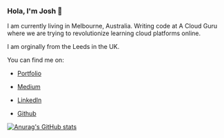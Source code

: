 ### Hola, I'm Josh 👋

I am currently living in Melbourne, Australia. Writing code at A Cloud Guru where we are trying to revolutionize learning cloud platforms online.

I am orginally from the Leeds in the UK.

You can find me on:

- [Portfolio](https://joshua-newman.com/)

- [Medium](https://medium.com/@joshuanewman1993)

- [LinkedIn](https://www.linkedin.com/in/joshua-newman-67988b109/)

- [Github](https://github.com/joshuanewman1993)


[![Anurag's GitHub stats](https://github-readme-stats.vercel.app/api?username=joshuanewman1993)](https://github.com/anuraghazra/github-readme-stats)
